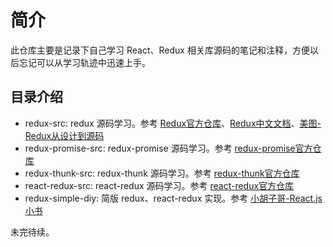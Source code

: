 # 简介

此仓库主要是记录下自己学习 React、Redux 相关库源码的笔记和注释，方便以后忘记可以从学习轨迹中迅速上手。

## 目录介绍

- redux-src: redux 源码学习。参考 [Redux官方仓库](https://github.com/reduxjs/redux)、[Redux中文文档](http://cn.redux.js.org/)、[美图-Redux从设计到源码](https://tech.meituan.com/2017/07/14/redux-design-code.html)
- redux-promise-src: redux-promise 源码学习。参考 [redux-promise官方仓库](https://github.com/redux-utilities/redux-promise)
- redux-thunk-src: redux-thunk 源码学习。参考 [redux-thunk官方仓库](https://github.com/reduxjs/redux-thunk)
- react-redux-src: react-redux 源码学习。参考 [react-redux官方仓库](https://github.com/reduxjs/react-redux)
- redux-simple-diy: 简版 redux、react-redux 实现。参考 [小胡子哥-React.js小书](http://huziketang.mangojuice.top/books/react/lesson30)

未完待续。
